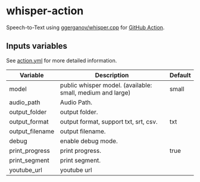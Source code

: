 # whisper-action

Speech-to-Text using [ggerganov/whisper.cpp](https://github.com/ggerganov/whisper.cpp) for [GitHub Action](https://github.com/features/actions).

## Inputs variables

See [action.yml](./action.yml) for more detailed information.

| Variable         | Description                                                  | Default |
|------------------|--------------------------------------------------------------|---------|
| model            | public whisper model. (available: small, medium and large)   | small   |
| audio_path       | Audio Path.                                                  |         |
| output_folder    | output folder.                                               |         |
| output_format    | output format, support txt, srt, csv.                        | txt     |
| output_filename  | output filename.                                             |         |
| debug            | enable debug mode.                                           |         |
| print_progress   | print progress.                                              | true    |
| print_segment    | print segment.                                               |         |
| youtube_url      | youtube url                                                  |         |
